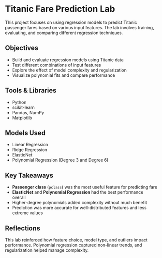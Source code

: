 # Titanic Fare Prediction Lab

This project focuses on using regression models to predict Titanic passenger fares based on various input features. The lab involves training, evaluating, and comparing different regression techniques.

## Objectives

- Build and evaluate regression models using Titanic data  
- Test different combinations of input features  
- Explore the effect of model complexity and regularization  
- Visualize polynomial fits and compare performance

## Tools & Libraries

- Python  
- scikit-learn  
- Pandas, NumPy  
- Matplotlib

## Models Used

- Linear Regression  
- Ridge Regression  
- ElasticNet  
- Polynomial Regression (Degree 3 and Degree 6)

## Key Takeaways

- **Passenger class** (`pclass`) was the most useful feature for predicting fare  
- **ElasticNet** and **Polynomial Regression** had the best performance overall  
- Higher-degree polynomials added complexity without much benefit  
- Prediction was more accurate for well-distributed features and less extreme values

## Reflections

This lab reinforced how feature choice, model type, and outliers impact performance. Polynomial regression captured non-linear trends, and regularization helped manage complexity.
